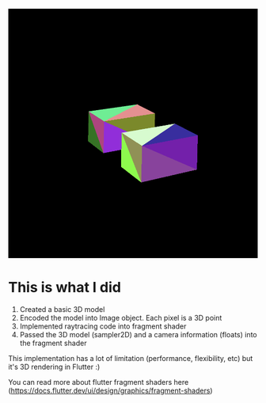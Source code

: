 ![raytracing](raytracing.png)

# This is what I did
1. Created a basic 3D model
2. Encoded the model into Image object. Each pixel is a 3D point
3. Implemented raytracing code into fragment shader
4. Passed the 3D model (sampler2D) and a camera information (floats) into the fragment shader

This implementation has a lot of limitation (performance, flexibility, etc) but it's 3D rendering in Flutter :)

You can read more about flutter fragment shaders here (https://docs.flutter.dev/ui/design/graphics/fragment-shaders)